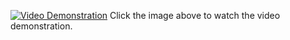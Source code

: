 [![Video Demonstration](https://img.youtube.com/vi/pjsB7hxOtGo/0.jpg)](https://youtube.com/shorts/pjsB7hxOtGo?feature=share)
Click the image above to watch the video demonstration.
